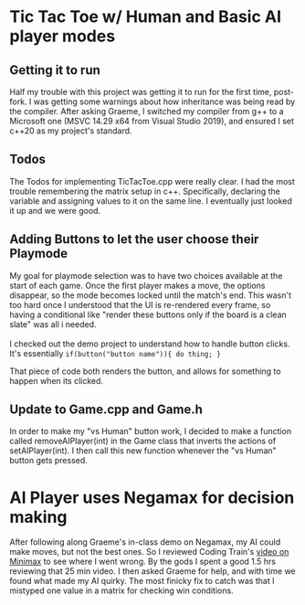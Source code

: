 # Tic Tac Toe w/ Human and Basic AI player modes

## Getting it to run
Half my trouble with this project was getting it to run for the first time, post-fork.
I was getting some warnings about how inheritance was being read by the compiler. 
After asking Graeme, I switched my compiler from g++ to a Microsoft one (MSVC 14.29 x64 from Visual Studio 2019), and ensured I set c++20 as my project's standard.

## Todos
The Todos for implementing TicTacToe.cpp were really clear. I had the most trouble remembering the matrix setup in c++. 
Specifically, declaring the variable and assigning values to it on the same line. I eventually just looked it up and we were good.

## Adding Buttons to let the user choose their Playmode
My goal for playmode selection was to have two choices available at the start of each game. Once the first player makes a move, the options disappear, so the mode becomes locked until the match's end.
This wasn't too hard once I understood that the UI is re-rendered every frame, so having a conditional like "render these buttons only if the board is a clean slate" was all i needed.
<br><br>
I checked out the demo project to understand how to handle button clicks. It's essentially `if(button("button name")){ do thing; }`

That piece of code both renders the button, and allows for something to happen when its clicked.

## Update to Game.cpp and Game.h
In order to make my "vs Human" button work, I decided to make a function called removeAIPlayer(int) in the Game class that inverts the actions of setAIPlayer(int). I then call this new function whenever the "vs Human" button gets pressed.

# AI Player uses Negamax for decision making
After following along Graeme's in-class demo on Negamax, my AI could make moves, but not the best ones. So I reviewed Coding Train's [video on Minimax](https://www.youtube.com/watch?v=trKjYdBASyQ) to see where I went wrong. By the gods I spent a good 1.5 hrs reviewing that 25 min video. I then asked Graeme for help, and with time we found what made my AI quirky. The most finicky fix to catch was that I mistyped one value in a matrix for checking win conditions.
